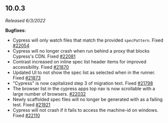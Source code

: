 ## 10.0.3

_Released 6/3/2022_

**Bugfixes:**

- Cypress will only watch files that match the provided `specPattern`. Fixed
  [#22054](https://github.com/cypress-io/cypress/issues/22054)
- Cypress will no longer crash when run behind a proxy that blocks Cypress's
  CDN. Fixed [#22081](https://github.com/cypress-io/cypress/issues/22081)
- Contrast increased on inline spec list header items for improved
  accessibility. Fixed
  [#21870](https://github.com/cypress-io/cypress/issues/21870)
- Updated UI to not show the spec list as selected when in the runner. Fixed
  [#21873](https://github.com/cypress-io/cypress/issues/21873)
- "Cypress" is now capitalized step 3 of migration text. Fixed
  [#21798](https://github.com/cypress-io/cypress/issues/21798)
- The browser list in the cypress apps top nav is now scrollable with a large
  number of browsers.
  [#22032](https://github.com/cypress-io/cypress/issues/22032)
- Newly scaffolded spec files will no longer be generated with as a failing
  test. Fixed [#21921](https://github.com/cypress-io/cypress/issues/21921)
- Cypress will not crash if it fails to access the machine-id on windows. Fixed
  [#22110](https://github.com/cypress-io/cypress/issues/22110)
